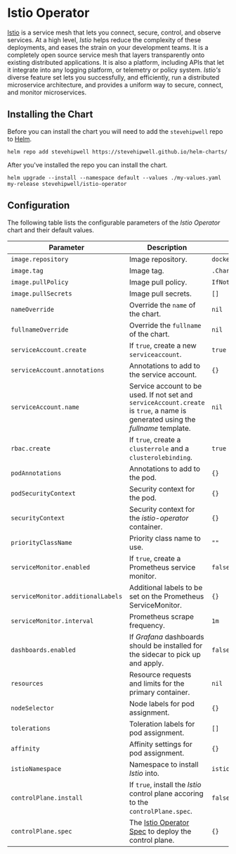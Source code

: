 # Istio Operator

[Istio](https://istio.io/) is a service mesh that lets you connect, secure, control, and observe services. At a high level, _Istio_ helps reduce the complexity of these deployments, and eases the strain on your development teams. It is a completely open source service mesh that layers transparently onto existing distributed applications. It is also a platform, including APIs that let it integrate into any logging platform, or telemetry or policy system. _Istio's_ diverse feature set lets you successfully, and efficiently, run a distributed microservice architecture, and provides a uniform way to secure, connect, and monitor microservices.

## Installing the Chart

Before you can install the chart you will need to add the `stevehipwell` repo to [Helm](https://helm.sh/).

```shell
helm repo add stevehipwell https://stevehipwell.github.io/helm-charts/
```

After you've installed the repo you can install the chart.

```shell
helm upgrade --install --namespace default --values ./my-values.yaml my-release stevehipwell/istio-operator
```

## Configuration

The following table lists the configurable parameters of the _Istio Operator_ chart and their default values.

| Parameter                         | Description                                                                                                                                      | Default                    |
| --------------------------------- | ------------------------------------------------------------------------------------------------------------------------------------------------ | -------------------------- |
| `image.repository`                | Image repository.                                                                                                                                | `docker.io/istio/operator` |
| `image.tag`                       | Image tag.                                                                                                                                       | `.Chart.AppVersion`        |
| `image.pullPolicy`                | Image pull policy.                                                                                                                               | `IfNotPresent`             |
| `image.pullSecrets`               | Image pull secrets.                                                                                                                              | `[]`                       |
| `nameOverride`                    | Override the `name` of the chart.                                                                                                                | `nil`                      |
| `fullnameOverride`                | Override the `fullname` of the chart.                                                                                                            | `nil`                      |
| `serviceAccount.create`           | If `true`, create a new `serviceaccount`.                                                                                                        | `true`                     |
| `serviceAccount.annotations`      | Annotations to add to the service account.                                                                                                       | `{}`                       |
| `serviceAccount.name`             | Service account to be used. If not set and `serviceAccount.create` is `true`, a name is generated using the _fullname_ template.                 | `nil`                      |
| `rbac.create`                     | If `true`, create a `clusterrole` and a `clusterolebinding`.                                                                                     | `true`                     |
| `podAnnotations`                  | Annotations to add to the pod.                                                                                                                   | `{}`                       |
| `podSecurityContext`              | Security context for the pod.                                                                                                                    | `{}`                       |
| `securityContext`                 | Security context for the _istio-operator_ container.                                                                                             | `{}`                       |
| `priorityClassName`               | Priority class name to use.                                                                                                                      | `""`                       |
| `serviceMonitor.enabled`          | If `true`, create a Prometheus service monitor.                                                                                                  | `false`                    |
| `serviceMonitor.additionalLabels` | Additional labels to be set on the Prometheus ServiceMonitor.                                                                                    | `{}`                       |
| `serviceMonitor.interval`         | Prometheus scrape frequency.                                                                                                                     | `1m`                       |
| `dashboards.enabled`              | If _Grafana_ dashboards should be installed for the sidecar to pick up and apply.                                                                | `false`                    |
| `resources`                       | Resource requests and limits for the primary container.                                                                                          | `nil`                      |
| `nodeSelector`                    | Node labels for pod assignment.                                                                                                                  | `{}`                       |
| `tolerations`                     | Toleration labels for pod assignment.                                                                                                            | `[]`                       |
| `affinity`                        | Affinity settings for pod assignment.                                                                                                            | `{}`                       |
| `istioNamespace`                  | Namespace to install _Istio_ into.                                                                                                               | `istio-system`             |
| `controlPlane.install`            | If `true`, install the _Istio_ control plane accoring to the `controlPlane.spec`.                                                                | `false`                    |
| `controlPlane.spec`               | The [Istio Operator Spec](https://istio.io/latest/docs/reference/config/istio.operator.v1alpha1/#IstioOperatorSpec) to deploy the control plane. | `{}`                       |
